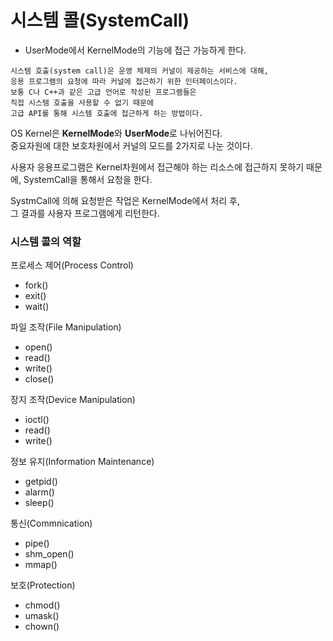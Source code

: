 # 시스템 콜(SystemCall)
- UserMode에서 KernelMode의 기능에 접근 가능하게 한다.
```text
시스템 호출(system call)은 운영 체제의 커널이 제공하는 서비스에 대해, 
응용 프로그램의 요청에 따라 커널에 접근하기 위한 인터페이스이다. 
보통 C나 C++과 같은 고급 언어로 작성된 프로그램들은 
직접 시스템 호출을 사용할 수 없기 때문에 
고급 API를 통해 시스템 호출에 접근하게 하는 방법이다.
```

OS Kernel은 **KernelMode**와 **UserMode**로 나뉘어진다.<br>
중요자원에 대한 보호차원에서 커널의 모드를 2가지로 나눈 것이다.<br>

사용자 응용프로그램은 Kernel차원에서 접근해야 하는 리소스에 접근하지 못하기 때문에,
SystemCall을 통해서 요청을 한다.<br>

SystmCall에 의해 요청받은 작업은 KernelMode에서 처리 후,<br>
그 결과를 사용자 프로그램에게 리턴한다.

### 시스템 콜의 역할

프로세스 제어(Process Control)
- fork()
- exit()
- wait()

파일 조작(File Manipulation)
- open()
- read()
- write()
- close()

장지 조작(Device Manipulation)
- ioctl()
- read()
- write()

정보 유지(Information Maintenance)
- getpid()
- alarm()
- sleep()

통신(Commnication)
- pipe()
- shm_open()
- mmap()

보호(Protection)
- chmod()
- umask()
- chown()